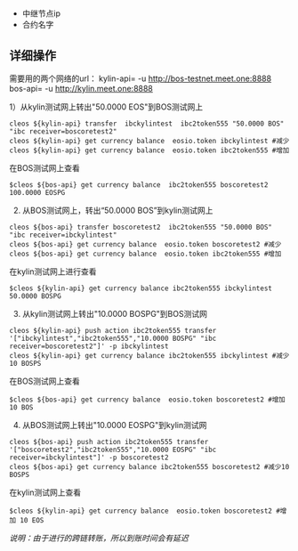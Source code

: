 ## 
- 中继节点ip
- 合约名字



## 详细操作

需要用的两个网络的url：
kylin-api= -u http://bos-testnet.meet.one:8888
bos-api= -u http://kylin.meet.one:8888

1）从kylin测试网上转出"50.0000 EOS"到BOS测试网上
````
cleos ${kylin-api} transfer  ibckylintest  ibc2token555 "50.0000 BOS" "ibc receiver=boscoretest2" 
cleos ${kylin-api} get currency balance  eosio.token ibckylintest #减少
cleos ${kylin-api} get currency balance  eosio.token ibc2token555 #增加 
````
在BOS测试网上查看
```
$cleos ${bos-api} get currency balance  ibc2token555 boscoretest2
100.0000 EOSPG
```

2) 从BOS测试网上，转出“50.0000 BOS”到kylin测试网上
```
cleos ${bos-api} transfer boscoretest2  ibc2token555 "50.0000 BOS" "ibc receiver=ibckylintest" 
cleos ${bos-api} get currency balance  eosio.token boscoretest2 #减少
cleos ${bos-api} get currency balance  eosio.token ibc2token555 #增加 
```
在kylin测试网上进行查看
```
$cleos ${kylin-api} get currency balance ibc2token555 ibckylintest
50.0000 BOSPG
```

3) 从kylin测试网上转出"10.0000 BOSPG"到BOS测试网
````
cleos ${kylin-api} push action ibc2token555 transfer '["ibckylintest","ibc2token555","10.0000 BOSPG" "ibc receiver=boscoretest2"]' -p ibckylintest   
cleos ${kylin-api} get currency balance ibc2token555 ibckylintest #减少10 BOSPS
````
在BOS测试网上查看
```
$cleos ${bos-api} get currency balance  eosio.token boscoretest2 #增加 10 BOS
```

4) 从BOS测试网上转出"10.0000 EOSPG"到kylin测试网
````
cleos ${bos-api} push action ibc2token555 transfer '["boscoretest2","ibc2token555","10.0000 EOSPG" "ibc receiver=ibckylintest"]' -p boscoretest2   
cleos ${bos-api} get currency balance ibc2token555 boscoretest2 #减少10 BOSPS
````
在kylin测试网上查看
```
$cleos ${kylin-api} get currency balance  eosio.token boscoretest2 #增加 10 EOS
```

*说明：由于进行的跨链转账，所以到账时间会有延迟*

